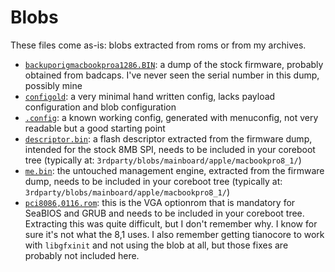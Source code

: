 # Blobs

These files come as-is: blobs extracted from roms or from my archives.

 - [`backuporigmacbookproa1286.BIN`](./backuporigmacbookproa1286.BIN): a dump of the stock firmware, probably obtained from badcaps. I've never seen the serial number in this dump, possibly mine
 - [`configold`](./configold): a very minimal hand written config, lacks payload configuration and blob configuration
 - [`.config`](./.config): a known working config, generated with menuconfig, not very readable but a good starting point
 - [`descriptor.bin`](./descriptor.bin): a flash descriptor extracted from the firmware dump, intended for the stock 8MB SPI, needs to be included in your coreboot tree (typically at: `3rdparty/blobs/mainboard/apple/macbookpro8_1/`)
 - [`me.bin`](./me.bin): the untouched management engine, extracted from the firmware dump, needs to be included in your coreboot tree (typically at: `3rdparty/blobs/mainboard/apple/macbookpro8_1/`)
 - [`pci8086,0116.rom`](./pci8086,0116.rom): this is the VGA optionrom that is mandatory for SeaBIOS and GRUB and needs to be included in your coreboot tree. Extracting this was quite difficult, but I don't remember why. I know for sure it's not what the 8,1 uses. I also remember getting tianocore to work with `libgfxinit` and not using the blob at all, but those fixes are probably not included here.
 